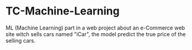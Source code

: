 # TC-Machine-Learning
ML (Machine Learning) part in a web project about an e-Commerce web site witch sells cars named "iCar", the model predict the true price of the selling cars.
